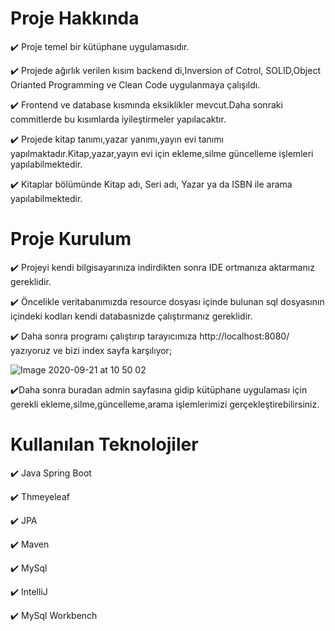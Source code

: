 # Proje Hakkında

:heavy_check_mark: Proje temel bir kütüphane uygulamasıdır.

:heavy_check_mark: Projede ağırlık verilen kısım backend di,Inversion of Cotrol, SOLID,Object Orianted Programming ve Clean Code uygulanmaya çalışıldı.

:heavy_check_mark: Frontend ve database kısmında eksiklikler mevcut.Daha sonraki commitlerde bu kısımlarda iyileştirmeler yapılacaktır. 

:heavy_check_mark: Projede kitap tanımı,yazar yanımı,yayın evi tanımı yapılmaktadır.Kitap,yazar,yayın evi için ekleme,silme güncelleme işlemleri yapılabilmektedir.

:heavy_check_mark: Kitaplar bölümünde Kitap adı, Seri adı, Yazar ya da ISBN ile arama yapılabilmektedir.

# Proje Kurulum

:heavy_check_mark: Projeyi kendi bilgisayarınıza indirdikten sonra IDE ortmanıza aktarmanız gereklidir.

:heavy_check_mark: Öncelikle veritabanımızda resource dosyası içinde bulunan sql dosyasının içindeki kodları kendi databasnizde çalıştırmanız gereklidir.

:heavy_check_mark: Daha sonra programı çalıştırıp tarayıcımıza http://localhost:8080/ yazıyoruz ve bizi index sayfa karşılıyor;

![Image 2020-09-21 at 10 50 02](https://user-images.githubusercontent.com/44813157/93743236-584b1c00-fbf8-11ea-9355-99337223bfd0.jpeg)

:heavy_check_mark:Daha sonra buradan admin sayfasına gidip kütüphane uygulaması için gerekli ekleme,silme,güncelleme,arama işlemlerimizi gerçekleştirebilirsiniz.

# Kullanılan Teknolojiler

:heavy_check_mark: Java Spring Boot

:heavy_check_mark: Thmeyeleaf

:heavy_check_mark: JPA

:heavy_check_mark: Maven

:heavy_check_mark: MySql 

:heavy_check_mark: IntelliJ

:heavy_check_mark: MySql Workbench
